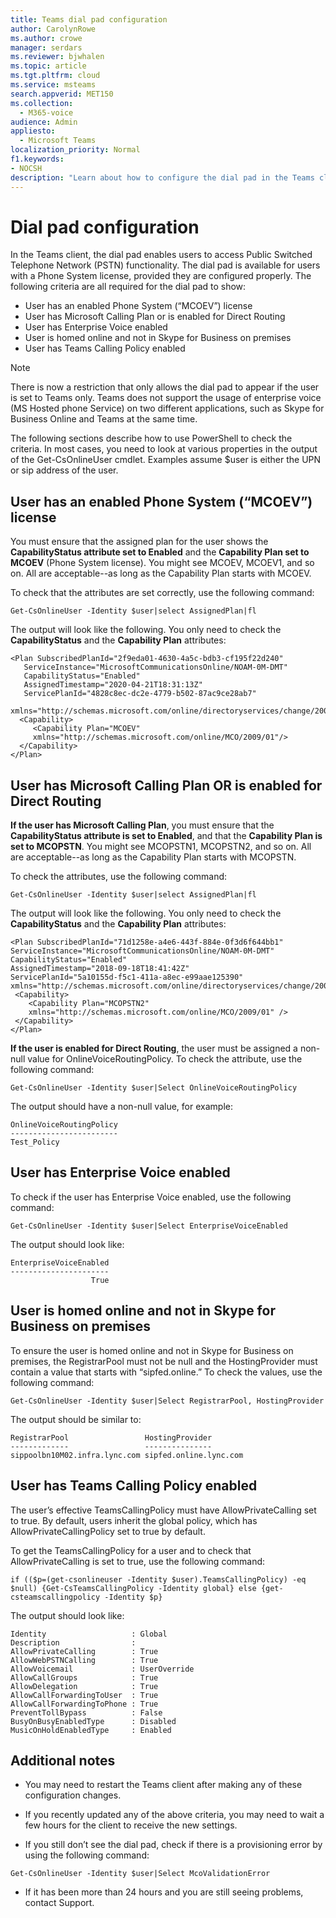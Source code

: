 ```yaml
---
title: Teams dial pad configuration
author: CarolynRowe
ms.author: crowe
manager: serdars
ms.reviewer: bjwhalen
ms.topic: article
ms.tgt.pltfrm: cloud
ms.service: msteams
search.appverid: MET150
ms.collection: 
  - M365-voice
audience: Admin
appliesto: 
  - Microsoft Teams
localization_priority: Normal
f1.keywords:
- NOCSH
description: "Learn about how to configure the dial pad in the Teams client so that users can access Public Switched Telephone Network (PSTN) functionality."
---
```


# Dial pad configuration

In the Teams client, the dial pad enables users to access Public Switched Telephone Network (PSTN) functionality. The dial pad is available for users with a Phone System license, provided they are configured properly. The following criteria are all required for the dial pad to show:

- User has an enabled Phone System (“MCOEV”) license
- User has Microsoft Calling Plan or is enabled for Direct Routing
- User has Enterprise Voice enabled
- User is homed online and not in Skype for Business on premises
- User has Teams Calling Policy enabled

> [!NOTE]
> There is now a restriction that only allows the dial pad to appear if the user is set to Teams only. Teams does not support the usage of enterprise voice (MS Hosted phone Service) on two different applications, such as Skype for Business Online and Teams at the same time.

The following sections describe how to use PowerShell to check the criteria. In most cases, you need to look at various properties in the output of the Get-CsOnlineUser cmdlet. Examples assume $user is either the UPN or sip address of the user.

## User has an enabled Phone System (“MCOEV”) license

You must ensure that the assigned plan for the user shows the **CapabilityStatus attribute set to Enabled** and the **Capability Plan set to MCOEV** (Phone System license). You might see MCOEV, MCOEV1, and so on. All are acceptable--as long as the Capability Plan starts with MCOEV.

To check that the attributes are set correctly, use the following command:

```
Get-CsOnlineUser -Identity $user|select AssignedPlan|fl
```

The output will look like the following. You only need to check the **CapabilityStatus** and the **Capability Plan** attributes:

```
<Plan SubscribedPlanId="2f9eda01-4630-4a5c-bdb3-cf195f22d240"  
   ServiceInstance="MicrosoftCommunicationsOnline/NOAM-0M-DMT" 
   CapabilityStatus="Enabled"  
   AssignedTimestamp="2020-04-21T18:31:13Z" 
   ServicePlanId="4828c8ec-dc2e-4779-b502-87ac9ce28ab7" 
   xmlns="http://schemas.microsoft.com/online/directoryservices/change/2008/11"> 
  <Capability> 
     <Capability Plan="MCOEV" 
     xmlns="http://schemas.microsoft.com/online/MCO/2009/01"/> 
  </Capability>
</Plan>
```


## User has Microsoft Calling Plan OR is enabled for Direct Routing

**If the user has Microsoft Calling Plan**, you must ensure that the **CapabilityStatus attribute is set to Enabled**, and that the **Capability Plan is set to MCOPSTN**. You might see MCOPSTN1, MCOPSTN2, and so on. All are acceptable--as long as the Capability Plan starts with MCOPSTN.

To check the attributes, use the following command:

```
Get-CsOnlineUser -Identity $user|select AssignedPlan|fl
```

The output will look like the following. You only need to check the **CapabilityStatus** and the **Capability Plan** attributes:

```  
<Plan SubscribedPlanId="71d1258e-a4e6-443f-884e-0f3d6f644bb1" 
ServiceInstance="MicrosoftCommunicationsOnline/NOAM-0M-DMT" 
CapabilityStatus="Enabled"    
AssignedTimestamp="2018-09-18T18:41:42Z" 
ServicePlanId="5a10155d-f5c1-411a-a8ec-e99aae125390" 
xmlns="http://schemas.microsoft.com/online/directoryservices/change/2008/11">
 <Capability>
    <Capability Plan="MCOPSTN2" 
    xmlns="http://schemas.microsoft.com/online/MCO/2009/01" />
 </Capability>
</Plan>
  ```

**If the user is enabled for Direct Routing**, the user must be assigned a non-null value for OnlineVoiceRoutingPolicy. To check the attribute, use the following command:
  
```
Get-CsOnlineUser -Identity $user|Select OnlineVoiceRoutingPolicy 
```

The output should have a non-null value, for example:

```
OnlineVoiceRoutingPolicy
------------------------
Test_Policy
```

## User has Enterprise Voice enabled

To check if the user has Enterprise Voice enabled, use the following command:

```
Get-CsOnlineUser -Identity $user|Select EnterpriseVoiceEnabled
```

The output should look like:

```
EnterpriseVoiceEnabled
----------------------
                  True

```
 
## User is homed online and not in Skype for Business on premises

To ensure the user is homed online and not in Skype for Business on premises, the RegistrarPool must not be null and the HostingProvider must contain a value that starts with “sipfed.online.”  To check the values, use the following command:

```
Get-CsOnlineUser -Identity $user|Select RegistrarPool, HostingProvider
```

The output should be similar to:

```
RegistrarPool                 HostingProvider
-------------                 ---------------
sippoolbn10M02.infra.lync.com sipfed.online.lync.com
```

## User has Teams Calling Policy enabled

The user’s effective TeamsCallingPolicy must have AllowPrivateCalling set to true.  By default, users inherit the global policy, which has AllowPrivateCallingPolicy set to true by default.

To get the TeamsCallingPolicy for a user and to check that AllowPrivateCalling is set to true, use the following command:

```
if (($p=(get-csonlineuser -Identity $user).TeamsCallingPolicy) -eq $null) {Get-CsTeamsCallingPolicy -Identity global} else {get-csteamscallingpolicy -Identity $p}
```

The output should look like:

```
Identity                   : Global
Description                :
AllowPrivateCalling        : True
AllowWebPSTNCalling        : True
AllowVoicemail             : UserOverride
AllowCallGroups            : True
AllowDelegation            : True
AllowCallForwardingToUser  : True
AllowCallForwardingToPhone : True
PreventTollBypass          : False
BusyOnBusyEnabledType      : Disabled
MusicOnHoldEnabledType     : Enabled
``` 

## Additional notes

-	You may need to restart the Teams client after making any of these configuration changes.

-	If you recently updated any of the above criteria, you may need to wait a few hours for the client to receive the new settings.

-	If you still don’t see the dial pad, check if there is a provisioning error by using the following command:

  ```
  Get-CsOnlineUser -Identity $user|Select McoValidationError
  ```

-	 If it has been more than 24 hours and you are still seeing problems, contact Support.


